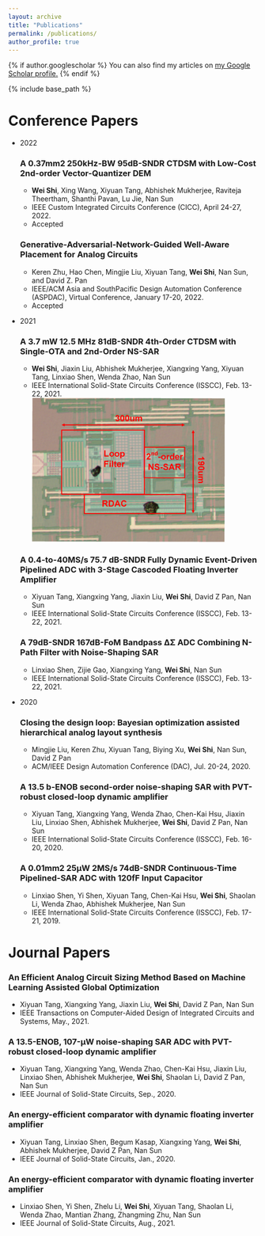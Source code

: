```yaml
---
layout: archive
title: "Publications"
permalink: /publications/
author_profile: true
---
```


{% if author.googlescholar %}
  You can also find my articles on <u><a href="{{author.googlescholar}}">my Google Scholar profile</a>.</u>
{% endif %}

{% include base_path %}

Conference Papers
======
* 2022
  ### A 0.37mm2 250kHz-BW 95dB-SNDR CTDSM with Low-Cost 2nd-order Vector-Quantizer DEM
   * **Wei Shi**, Xing Wang, Xiyuan Tang, Abhishek Mukherjee, Raviteja Theertham, Shanthi Pavan, Lu Jie, Nan Sun
   * IEEE Custom Integrated Circuits Conference (CICC), April 24-27, 2022.
   * Accepted

  ### Generative-Adversarial-Network-Guided  Well-Aware  Placement  for  Analog  Circuits
   * Keren Zhu, Hao Chen, Mingjie Liu, Xiyuan Tang, **Wei Shi**, Nan Sun, and David Z. Pan
   * IEEE/ACM  Asia  and  SouthPacific Design Automation Conference (ASPDAC), Virtual Conference, January 17-20, 2022.
   * Accepted

* 2021
  ### A 3.7 mW 12.5 MHz 81dB-SNDR 4th-Order CTDSM with Single-OTA and 2nd-Order NS-SAR
   * **Wei Shi**, Jiaxin Liu, Abhishek Mukherjee, Xiangxing Yang, Xiyuan Tang, Linxiao Shen, Wenda Zhao, Nan Sun
   * IEEE International Solid-State Circuits Conference (ISSCC), Feb. 13-22, 2021. <br>
     <img src="../images/Figure_set_high_speed_fig7.png" height="291" width="390">
     
  ### A 0.4-to-40MS/s 75.7 dB-SNDR Fully Dynamic Event-Driven Pipelined ADC with 3-Stage Cascoded Floating Inverter Amplifier
   * Xiyuan Tang, Xiangxing Yang, Jiaxin Liu, **Wei Shi**, David Z Pan, Nan Sun
   * IEEE International Solid-State Circuits Conference (ISSCC), Feb. 13-22, 2021. <br>

  ### A 79dB-SNDR 167dB-FoM Bandpass ΔΣ ADC Combining N-Path Filter with Noise-Shaping SAR
   * Linxiao Shen, Zijie Gao, Xiangxing Yang, **Wei Shi**, Nan Sun
   * IEEE International Solid-State Circuits Conference (ISSCC), Feb. 13-22, 2021. <br>

* 2020
  ### Closing the design loop: Bayesian optimization assisted hierarchical analog layout synthesis
   * Mingjie Liu, Keren Zhu, Xiyuan Tang, Biying Xu, **Wei Shi**, Nan Sun, David Z Pan
   * ACM/IEEE Design Automation Conference (DAC), Jul. 20-24, 2020. <br>

  ### A 13.5 b-ENOB second-order noise-shaping SAR with PVT-robust closed-loop dynamic amplifier
   * Xiyuan Tang, Xiangxing Yang, Wenda Zhao, Chen-Kai Hsu, Jiaxin Liu, Linxiao Shen, Abhishek Mukherjee, **Wei Shi**, David Z Pan, Nan Sun
   * IEEE International Solid-State Circuits Conference (ISSCC), Feb. 16-20, 2020. <br>
  
  ### A 0.01mm2 25µW 2MS/s 74dB-SNDR Continuous-Time Pipelined-SAR ADC with 120fF Input Capacitor
   * Linxiao Shen, Yi Shen, Xiyuan Tang, Chen-Kai Hsu, **Wei Shi**, Shaolan Li, Wenda Zhao, Abhishek Mukherjee, Nan Sun
   * IEEE International Solid-State Circuits Conference (ISSCC), Feb. 17-21, 2019. <br>

Journal Papers
======
### An Efficient Analog Circuit Sizing Method Based on Machine Learning Assisted Global Optimization
   * Xiyuan Tang, Xiangxing Yang, Jiaxin Liu, **Wei Shi**, David Z Pan, Nan Sun
   * IEEE Transactions on Computer-Aided Design of Integrated Circuits and Systems, May., 2021. <br>

### A 13.5-ENOB, 107-μW noise-shaping SAR ADC with PVT-robust closed-loop dynamic amplifier
   * Xiyuan Tang, Xiangxing Yang, Wenda Zhao, Chen-Kai Hsu, Jiaxin Liu, Linxiao Shen, Abhishek Mukherjee, **Wei Shi**, Shaolan Li, David Z Pan, Nan Sun
   * IEEE Journal of Solid-State Circuits, Sep., 2020. <br>

### An energy-efficient comparator with dynamic floating inverter amplifier
   * Xiyuan Tang, Linxiao Shen, Begum Kasap, Xiangxing Yang, **Wei Shi**, Abhishek Mukherjee, David Z Pan, Nan Sun
   * IEEE Journal of Solid-State Circuits, Jan., 2020. <br>

### An energy-efficient comparator with dynamic floating inverter amplifier
   * Linxiao Shen, Yi Shen, Zhelu Li, **Wei Shi**, Xiyuan Tang, Shaolan Li, Wenda Zhao, Mantian Zhang, Zhangming Zhu, Nan Sun
   * IEEE Journal of Solid-State Circuits, Aug., 2021. <br>
